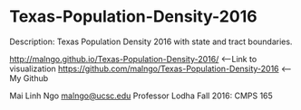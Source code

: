 # Texas-Population-Density-2016

Description: Texas Population Density 2016 with state and tract boundaries.

 http://malngo.github.io/Texas-Population-Density-2016/ <--Link to visualization
 https://github.com/malngo/Texas-Population-Density-2016 <--My Github


Mai Linh Ngo
malngo@ucsc.edu
Professor Lodha
Fall 2016: CMPS 165

